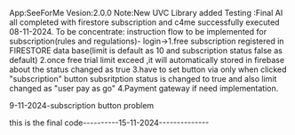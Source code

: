 App:SeeForMe 
Vesion:2.0.0
Note:New UVC Library added
Testing :Final AI all completed with firestore subscription and c4me successfully executed 08-11-2024.
To be concentrate:
instruction flow to be implemented for subscription(rules and regulations)-
login->1.free subscription registered in FIRESTORE data base(limit is default as 10 and subscription status false as default)
        2.once free trial limit exceed ,it will automatically stored in firebase about the status changed as true
3.have to set button via only when clicked "subscription" button subsritption status is changed to true and also limit changed as "user pay as go"
4.Payment gateway if need implementation.

9-11-2024-subscription button problem


this is the final code----------15-11-2024--------------
        
         
